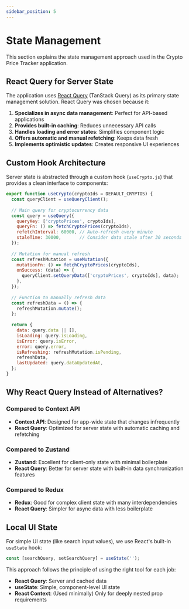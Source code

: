 ```yaml
---
sidebar_position: 5
---
```


# State Management

This section explains the state management approach used in the Crypto Price Tracker application.

## React Query for Server State

The application uses [React Query](https://tanstack.com/query) (TanStack Query) as its primary state management solution. React Query was chosen because it:

1. **Specializes in async data management**: Perfect for API-based applications
2. **Provides built-in caching**: Reduces unnecessary API calls
3. **Handles loading and error states**: Simplifies component logic
4. **Offers automatic and manual refetching**: Keeps data fresh
5. **Implements optimistic updates**: Creates responsive UI experiences

## Custom Hook Architecture

Server state is abstracted through a custom hook (`useCrypto.js`) that provides a clean interface to components:

```javascript
export function useCrypto(cryptoIds = DEFAULT_CRYPTOS) {
  const queryClient = useQueryClient();
  
  // Main query for cryptocurrency data
  const query = useQuery({
    queryKey: ['cryptoPrices', cryptoIds],
    queryFn: () => fetchCryptoPrices(cryptoIds),
    refetchInterval: 60000, // Auto-refresh every minute
    staleTime: 30000,       // Consider data stale after 30 seconds
  });
  
  // Mutation for manual refresh
  const refreshMutation = useMutation({
    mutationFn: () => fetchCryptoPrices(cryptoIds),
    onSuccess: (data) => {
      queryClient.setQueryData(['cryptoPrices', cryptoIds], data);
    },
  });
  
  // Function to manually refresh data
  const refreshData = () => {
    refreshMutation.mutate();
  };
  
  return {
    data: query.data || [],
    isLoading: query.isLoading,
    isError: query.isError,
    error: query.error,
    isRefreshing: refreshMutation.isPending,
    refreshData,
    lastUpdated: query.dataUpdatedAt,
  };
}
```

## Why React Query Instead of Alternatives?

### Compared to Context API

- **Context API**: Designed for app-wide state that changes infrequently
- **React Query**: Optimized for server state with automatic caching and refetching

### Compared to Zustand

- **Zustand**: Excellent for client-only state with minimal boilerplate
- **React Query**: Better for server state with built-in data synchronization features

### Compared to Redux

- **Redux**: Good for complex client state with many interdependencies
- **React Query**: Simpler for async data with less boilerplate

## Local UI State

For simple UI state (like search input values), we use React's built-in `useState` hook:

```javascript
const [searchQuery, setSearchQuery] = useState('');
```

This approach follows the principle of using the right tool for each job:

- **React Query**: Server and cached data
- **useState**: Simple, component-level UI state
- **React Context**: (Used minimally) Only for deeply nested prop requirements